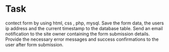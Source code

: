 # Task
contect form by using html, css , php, mysql.
Save the form data, the users ip address and the current timestamp to the database table.
Send an email notification to the site owner containing the form submission details.
Provide the necessary error messages and success confirmations to the user after form submission.
